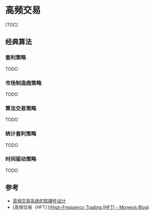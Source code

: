 # 高频交易

[TOC]



## 经典算法

### 套利策略

TODO

### 市场制造商策略

TODO

### 算法交易策略

TODO

### 统计套利策略

TODO

### 时间驱动策略

TODO



## 参考

- [高频交易系统的软硬件设计](https://zhuanlan.zhihu.com/p/112367557)
- [高频交易（HFT）]([High-Frequency Trading (HFT) - Monevis Blog](https://blog.monevis.com/zh/high-frequency-trading-hft/))
